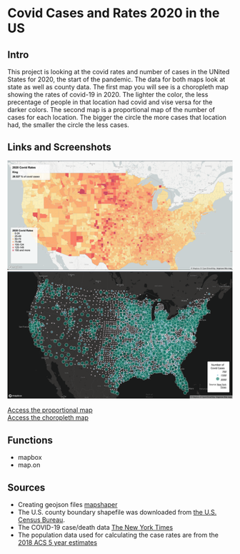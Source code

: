 # Covid Cases and Rates 2020 in the US

## Intro
This project is looking at the covid rates and number of cases in the UNited States for 2020, the start of the pandemic. The data for both maps look at state as well as county data. The first map you will see is a choropleth map showing the rates of covid-19 in 2020. The lighter the color, the less precentage of people in that location had covid and vise versa for the darker colors. The second map is a proportional map of the number of cases for each location. The bigger the circle the more cases that location had, the smaller the circle the less cases.
## Links and Screenshots
![](img/map1.png)
![](img/Map2.png)

[Access the proportional map](https://ilee17.github.io/webMap/map2.html)<br>
[Access the choropleth map](https://ilee17.github.io/webMap/map1.html)
## Functions
- mapbox
- map.on
## Sources
- Creating geojson files [mapshaper](https://mapshaper.org/)
- The U.S. county boundary shapefile was downloaded from [the U.S. Census Bureau](https://www.census.gov/geographies/mapping-files/time-series/geo/carto-boundary-file.html).
- The COVID-19 case/death data [The New York Times](https://github.com/nytimes/covid-19-data/blob/43d32dde2f87bd4dafbb7d23f5d9e878124018b8/live/us-counties.csv)
- The population data used for calculating the case rates are from the [2018 ACS 5 year estimates](https://data.census.gov/cedsci/table?g=0100000US.050000&d=ACS%205-Year%20Estimates%20Data%20Profiles&tid=ACSDP5Y2018.DP05&hidePreview=true)